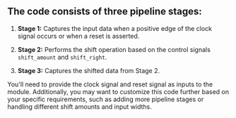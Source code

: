 ## The code consists of three pipeline stages:

1. **Stage 1:** Captures the input data when a positive edge of the clock signal occurs or when a reset is asserted.

2. **Stage 2:** Performs the shift operation based on the control signals `shift_amount` and `shift_right`.

3. **Stage 3:** Captures the shifted data from Stage 2.

You'll need to provide the clock signal and reset signal as inputs to the module. Additionally, you may want to customize this code further based on your specific requirements, such as adding more pipeline stages or handling different shift amounts and input widths.
